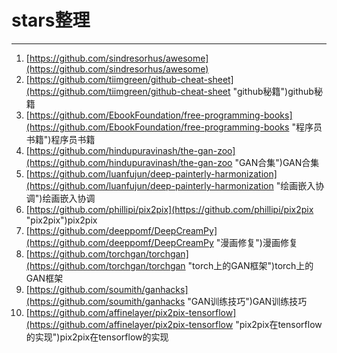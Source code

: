 #  stars整理


----------


1. [https://github.com/sindresorhus/awesome](https://github.com/sindresorhus/awesome)
2. [https://github.com/tiimgreen/github-cheat-sheet](https://github.com/tiimgreen/github-cheat-sheet "github秘籍")github秘籍
3. [https://github.com/EbookFoundation/free-programming-books](https://github.com/EbookFoundation/free-programming-books "程序员书籍")程序员书籍
4. [https://github.com/hindupuravinash/the-gan-zoo](https://github.com/hindupuravinash/the-gan-zoo "GAN合集")GAN合集
5. [https://github.com/luanfujun/deep-painterly-harmonization](https://github.com/luanfujun/deep-painterly-harmonization "绘画嵌入协调")绘画嵌入协调
6. [https://github.com/phillipi/pix2pix](https://github.com/phillipi/pix2pix "pix2pix")pix2pix
7. [https://github.com/deeppomf/DeepCreamPy](https://github.com/deeppomf/DeepCreamPy "漫画修复")漫画修复
8. [https://github.com/torchgan/torchgan](https://github.com/torchgan/torchgan "torch上的GAN框架")torch上的GAN框架
9. [https://github.com/soumith/ganhacks](https://github.com/soumith/ganhacks "GAN训练技巧")GAN训练技巧
10. [https://github.com/affinelayer/pix2pix-tensorflow](https://github.com/affinelayer/pix2pix-tensorflow "pix2pix在tensorflow的实现")pix2pix在tensorflow的实现